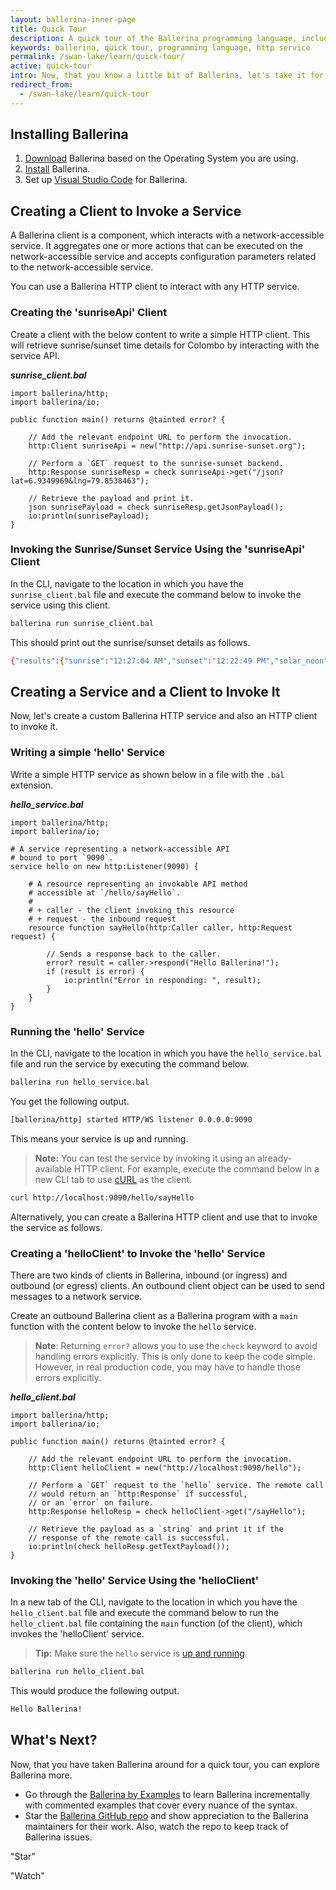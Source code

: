 ```yaml
---
layout: ballerina-inner-page
title: Quick Tour
description: A quick tour of the Ballerina programming language, including writing, running and invoking an HTTP service and using a client to interact with a service.
keywords: ballerina, quick tour, programming language, http service
permalink: /swan-lake/learn/quick-tour/
active: quick-tour
intro: Now, that you know a little bit of Ballerina, let's take it for a spin!
redirect_from:
  - /swan-lake/learn/quick-tour
---
```


## Installing Ballerina

1. [Download](/downloads) Ballerina based on the Operating System you are using. 
1. [Install](/swan-lake/learn/installing-ballerina) Ballerina. 
1. Set up [Visual Studio Code](/swan-lake/learn/tools-ides/vscode-plugin) for Ballerina.

## Creating a Client to Invoke a Service 

A Ballerina client is a component, which interacts with a network-accessible service. It aggregates one or more actions that can be executed on the network-accessible service and accepts configuration parameters related to the network-accessible service.

You can use a Ballerina HTTP client to interact with any HTTP service.

### Creating the 'sunriseApi' Client

Create a client with the below content to write a simple HTTP client. This will retrieve sunrise/sunset time details for Colombo by interacting with the service API.

***sunrise_client.bal***
```ballerina
import ballerina/http;
import ballerina/io;

public function main() returns @tainted error? {

    // Add the relevant endpoint URL to perform the invocation.
    http:Client sunriseApi = new("http://api.sunrise-sunset.org");

    // Perform a `GET` request to the sunrise-sunset backend.
    http:Response sunriseResp = check sunriseApi->get("/json?lat=6.9349969&lng=79.8538463");

    // Retrieve the payload and print it.
    json sunrisePayload = check sunriseResp.getJsonPayload();
    io:println(sunrisePayload);
}
```

### Invoking the Sunrise/Sunset Service Using the 'sunriseApi' Client

In the CLI, navigate to the location in which you have the `sunrise_client.bal` file and execute the command below to invoke the service using this client.

```bash
ballerina run sunrise_client.bal
```

This should print out the sunrise/sunset details as follows.

```bash
{"results":{"sunrise":"12:27:04 AM","sunset":"12:22:49 PM","solar_noon":"6:24:56 AM","day_length":"11:55:45","civil_twilight_begin":"12:05:55 AM","civil_twilight_end":"12:43:57 PM","nautical_twilight_begin":"11:41:20 PM","nautical_twilight_end":"1:08:33 PM","astronomical_twilight_begin":"11:16:47 PM","astronomical_twilight_end":"1:33:06 PM"},"status":"OK"}
```

## Creating a Service and a Client to Invoke It

Now, let's create a custom Ballerina HTTP service and also an HTTP client to invoke it.

### Writing a simple 'hello' Service

Write a simple HTTP service as shown below in a file with the `.bal` extension.

***hello_service.bal***
```ballerina
import ballerina/http;
import ballerina/io;

# A service representing a network-accessible API
# bound to port `9090`.
service hello on new http:Listener(9090) {

    # A resource representing an invokable API method
    # accessible at `/hello/sayHello`.
    #
    # + caller - the client invoking this resource
    # + request - the inbound request
    resource function sayHello(http:Caller caller, http:Request request) {

        // Sends a response back to the caller.
        error? result = caller->respond("Hello Ballerina!");
        if (result is error) {
            io:println("Error in responding: ", result);
        }
    }
}
```

### Running the 'hello' Service

In the CLI, navigate to the location in which you have the `hello_service.bal` file and run the service by executing the command below.

```bash
ballerina run hello_service.bal
```

You get the following output.

```bash
[ballerina/http] started HTTP/WS listener 0.0.0.0:9090
```

This means your service is up and running. 

> **Note:** You can test the service by invoking it using an already-available HTTP client. For example, execute the command below in a new CLI tab to use [cURL](https://curl.haxx.se/download.html) as the client.

```bash
curl http://localhost:9090/hello/sayHello
```

Alternatively, you can create a Ballerina HTTP client and use that to invoke the service as follows.

### Creating a 'helloClient' to Invoke the 'hello' Service

There are two kinds of clients in Ballerina, inbound (or ingress) and outbound (or egress) clients. An outbound client object can be used to send messages to a network service.

Create an outbound Ballerina client as a Ballerina program with a `main` function with the content below to invoke the `hello` service.   

> **Note**: Returning `error?` allows you to use the `check` keyword to avoid handling errors explicitly. This is only done to keep the code simple. However, in real production code, you may have to handle those errors explicitly.

***hello_client.bal***
```ballerina
import ballerina/http;
import ballerina/io;

public function main() returns @tainted error? {

    // Add the relevant endpoint URL to perform the invocation.
    http:Client helloClient = new("http://localhost:9090/hello");

    // Perform a `GET` request to the `hello` service. The remote call 
    // would return an `http:Response` if successful, 
    // or an `error` on failure.
    http:Response helloResp = check helloClient->get("/sayHello");

    // Retrieve the payload as a `string` and print it if the 
    // response of the remote call is successful.
    io:println(check helloResp.getTextPayload());
}
```

### Invoking the 'hello' Service Using the 'helloClient'  

In a new tab of the CLI, navigate to the location in which you have the `hello_client.bal` file and execute the command below to run the `hello_client.bal` file containing the `main` function (of the client), which invokes the 'helloClient' service.

> **Tip:** Make sure the `hello` service is [up and running](#running-the-ballerina-service).

```bash
ballerina run hello_client.bal
```

This would produce the following output.


```bash
Hello Ballerina!
```

## What's Next?

Now, that you have taken Ballerina around for a quick tour, you can explore Ballerina more.

* Go through the [Ballerina by Examples](/swan-lake/learn/by-example) to learn Ballerina incrementally with commented examples that cover every nuance of the syntax.
* Star the [Ballerina GitHub repo](https://github.com/ballerina-platform/ballerina-lang) and show appreciation to the Ballerina maintainers for their work. Also, watch the repo to keep track of Ballerina issues.
<div class="cGitButtonContainer"><p data-button="iGitStarText">"Star"</p><p data-button="iGitWatchText">"Watch"</p></div>

<style> #tree-expand-all , #tree-collapse-all {display:none;} </style>